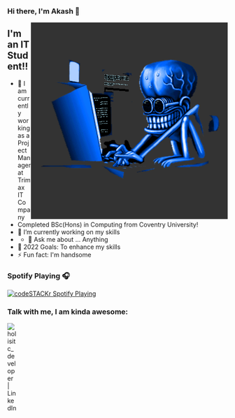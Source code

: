 ### Hi there, I'm Akash  👋

<img align="right" alt="GIF" src="https://github.com/findAkash/findAkash/blob/main/HaD1.gif" width="450" height="450" />

## I'm an IT Student!!

- 🔭 I am currently working as a Project Manager at Trimax IT Company 
- Completed BSc(Hons) in Computing from Coventry University!
- 🌱 I’m currently working on my skills
- - 💬 Ask me about ... Anything
- 🥅 2022 Goals: To enhance my skills
- ⚡ Fun fact: I'm handsome  

### Spotify Playing 🎧

[<img src="https://now-playing-codestackr.vercel.app/api/spotify-playing" alt="codeSTACKr Spotify Playing" width="350" />](https://open.spotify.com/user/swyqyimdc12jajde4vpwd2x1b)


### Talk with me, I am kinda awesome:
[<img align="left" alt="holisitc_developer | LinkedIn" width="22px" src="https://www.linkedin.com/in/akash-karmacharya/" />](https://www.linkedin.com/in/akash-karmacharya/)

